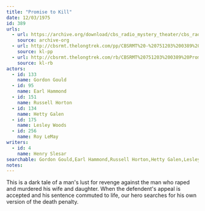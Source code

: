 ```yaml
---
title: "Promise to Kill"
date: 12/03/1975
id: 389
urls: 
  - url: https://archive.org/download/cbs_radio_mystery_theater/cbs_radio_mystery_theater-0351-0400.zip/cbs_radio_mystery_theater-0351-0400%2Fcbsrmt_0389_promise_to_kill.mp3
    source: archive-org
  - url: http://cbsrmt.thelongtrek.com/pp/CBSRMT%20-%20751203%200389%20Promise%20to%20Kill_pp.mp3
    source: kl-pp
  - url: http://cbsrmt.thelongtrek.com/rb/CBSRMT%20751203%200389%20Promise%20to%20Kill_wuwm%20repeat%20from%205_12_76.mp3
    source: kl-rb
actors:  
  - id: 133
    name: Gordon Gould  
  - id: 95
    name: Earl Hammond  
  - id: 151
    name: Russell Horton  
  - id: 134
    name: Hetty Galen  
  - id: 175
    name: Lesley Woods  
  - id: 256
    name: Roy LeMay
writers:  
  - id: 4
    name: Henry Slesar
searchable: Gordon Gould,Earl Hammond,Russell Horton,Hetty Galen,Lesley Woods,Roy LeMay Henry Slesar
notes:  
---
```

This is a dark tale of a man's lust for revenge against the man who raped and murdered his wife and daughter. When the defendent's appeal is accepted and his sentence commuted to life, our hero searches for his own version of the death penalty.